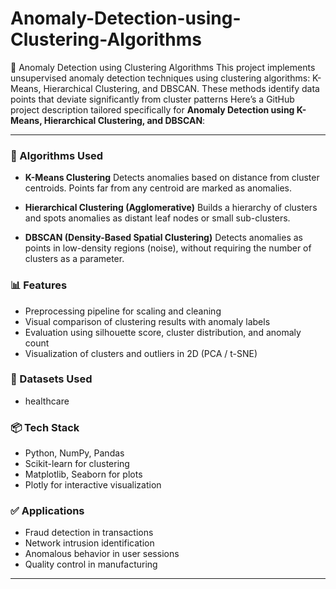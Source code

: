 # Anomaly-Detection-using-Clustering-Algorithms
🚨 Anomaly Detection using Clustering Algorithms This project implements unsupervised anomaly detection techniques using clustering algorithms: K-Means, Hierarchical Clustering, and DBSCAN. These methods identify data points that deviate significantly from cluster patterns
Here’s a GitHub project description tailored specifically for **Anomaly Detection using K-Means, Hierarchical Clustering, and DBSCAN**:

---
### 🧠 Algorithms Used

* **K-Means Clustering**
  Detects anomalies based on distance from cluster centroids. Points far from any centroid are marked as anomalies.

* **Hierarchical Clustering (Agglomerative)**
  Builds a hierarchy of clusters and spots anomalies as distant leaf nodes or small sub-clusters.

* **DBSCAN (Density-Based Spatial Clustering)**
  Detects anomalies as points in low-density regions (noise), without requiring the number of clusters as a parameter.

### 📊 Features

* Preprocessing pipeline for scaling and cleaning
* Visual comparison of clustering results with anomaly labels
* Evaluation using silhouette score, cluster distribution, and anomaly count
* Visualization of clusters and outliers in 2D (PCA / t-SNE)

### 📂 Datasets Used

* healthcare

### 📦 Tech Stack

* Python, NumPy, Pandas
* Scikit-learn for clustering
* Matplotlib, Seaborn for plots
* Plotly for interactive visualization

### ✅ Applications

* Fraud detection in transactions
* Network intrusion identification
* Anomalous behavior in user sessions
* Quality control in manufacturing

---

